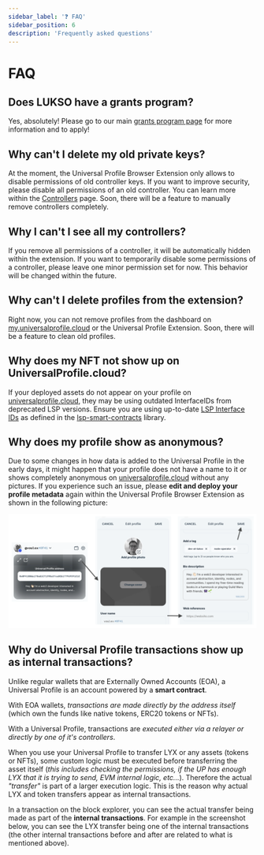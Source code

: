 ```yaml
---
sidebar_label: '❓ FAQ'
sidebar_position: 6
description: 'Frequently asked questions'
---
```


# FAQ

## Does LUKSO have a grants program?

Yes, absolutely! Please go to our main [grants program page](https://lukso.network/grants) for more information and to apply!

## Why can't I delete my old private keys?

At the moment, the Universal Profile Browser Extension only allows to disable permissions of old controller keys. If you want to improve security, please disable all permissions of an old controller. You can learn more within the [Controllers](../../Extension/controllers.md) page. Soon, there will be a feature to manually remove controllers completely.

## Why I can't I see all my controllers?

If you remove all permissions of a controller, it will be automatically hidden within the extension. If you want to temporarily disable some permissions of a controller, please leave one minor permission set for now. This behavior will be changed within the future.

## Why can't I delete profiles from the extension?

Right now, you can not remove profiles from the dashboard on [my.universalprofile.cloud](https://my.universalprofile.cloud/) or the Universal Profile Extension. Soon, there will be a feature to clean old profiles.

## Why does my NFT not show up on UniversalProfile.cloud?

If your deployed assets do not appear on your profile on [universalprofile.cloud](https://universalprofile.cloud/), they may be using outdated InterfaceIDs from deprecated LSP versions. Ensure you are using up-to-date [LSP Interface IDs](https://docs.lukso.tech/contracts/interface-ids) as defined in the [lsp-smart-contracts](https://www.npmjs.com/package/@lukso/lsp-smart-contracts) library.

## Why does my profile show as anonymous?

Due to some changes in how data is added to the Universal Profile in the early days, it might happen that your profile does not have a name to it or shows completely anonymous on [universalprofile.cloud](https://universalprofile.cloud/) without any pictures. If you experience such an issue, please **edit and deploy your profile metadata** again within the Universal Profile Browser Extension as shown in the following picture:

![Edit Universal Profile](/img/general/edit-profile.png)

## Why do Universal Profile transactions show up as internal transactions?

Unlike regular wallets that are Externally Owned Accounts (EOA), a Universal Profile is an account powered by a **smart contract**.

With EOA wallets, _transactions are made directly by the address itself_ (which own the funds like native tokens, ERC20 tokens or NFTs).

With a Universal Profile, transactions are _executed either via a relayer or directly by one of it's controllers_.

When you use your Universal Profile to transfer LYX or any assets (tokens or NFTs), some custom logic must be executed before transferring the asset itself (_this includes checking the permissions, if the UP has enough LYX that it is trying to send, EVM internal logic, etc..._). Therefore the actual _"transfer"_ is part of a larger execution logic. This is the reason why actual LYX and token transfers appear as internal transactions.

In a transaction on the block explorer, you can see the actual transfer being made as part of the **internal transactions**. For example in the screenshot below, you can see the LYX transfer being one of the internal transactions (the other internal transactions before and after are related to what is mentioned above).
